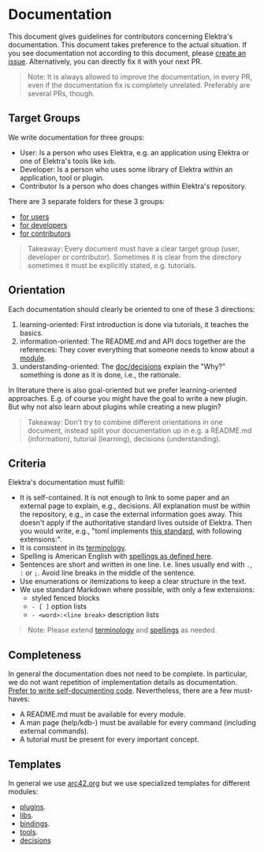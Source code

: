 # Documentation

This document gives guidelines for contributors concerning Elektra's documentation.
This document takes preference to the actual situation.
If you see documentation not according to this document, please [create an issue](https://issues.libelektra.org).
Alternatively, you can directly fix it with your next PR.

> Note:
> It is always allowed to improve the documentation, in every PR, even if the documentation fix is completely unrelated.
> Preferably are several PRs, though.

## Target Groups

We write documentation for three groups:

- User:
  Is a person who uses Elektra, e.g. an application using Elektra or one of Elektra's tools like `kdb`.
- Developer:
  Is a person who uses some library of Elektra within an application, tool or plugin.
- Contributor
  Is a person who does changes within Elektra's repository.

There are 3 separate folders for these 3 groups:

- [for users](/doc/help)
- [for developers](/doc/dev)
- [for contributors](/doc/contrib)

> Takeaway:
> Every document must have a clear target group (user, developer or contributor).
> Sometimes it is clear from the directory sometimes it must be explicitly stated, e.g. tutorials.

## Orientation

Each documentation should clearly be oriented to one of these 3 directions:

1. learning-oriented:
   First introduction is done via tutorials, it teaches the basics.
2. information-oriented:
   The README.md and API docs together are the references:
   They cover everything that someone needs to know about a [module](/doc/help/elektra-glossary.md).
3. understanding-oriented:
   The [doc/decisions](/doc/decisions) explain the "Why?" something is done as it is done, i.e., the rationale.

In literature there is also goal-oriented but we prefer learning-oriented approaches.
E.g. of course you might have the goal to write a new plugin.
But why not also learn about plugins while creating a new plugin?

> Takeaway:
> Don't try to combine different orientations in one document, instead split your documentation up in e.g. a README.md (information), tutorial (learning), decisions (understanding).

## Criteria

Elektra's documentation must fulfill:

- It is self-contained.
  It is not enough to link to some paper and an external page to explain, e.g., decisions.
  All explanation must be within the repository, e.g., in case the external information goes away.
  This doesn't apply if the authoritative standard lives outside of Elektra.
  Then you would write, e.g., "toml implements [this standard](https://toml.io/en/v1.0.0), with following extensions:".
- It is consistent in its [terminology](/doc/help/elektra-glossary.md).
- Spelling is American English with [spellings as defined here](/scripts/sed).
- Sentences are short and written in one line.
  I.e. lines usually end with `.`, `:` or `;`.
  Avoid line breaks in the middle of the sentence.
- Use enumerations or itemizations to keep a clear structure in the text.
- We use standard Markdown where possible, with only a few extensions:
  - styled fenced blocks
  - `- [ ]` option lists
  - `- <word>:<line break>` description lists

> Note:
> Please extend [terminology](/doc/help/elektra-glossary.md) and [spellings](/scripts/sed) as needed.

## Completeness

In general the documentation does not need to be complete.
In particular, we do not want repetition of implementation details as documentation.
[Prefer to write self-documenting code](/doc/CODING.md).
Nevertheless, there are a few must-haves:

- A README.md must be available for every module.
- A man page (help/kdb-) must be available for every command (including external commands).
- A tutorial must be present for every important concept.

## Templates

In general we use [arc42.org](https://arc42.org/) but we use specialized templates for different modules:

- [plugins](/src/plugins/template/README.md).
- [libs](/src/libs/template/README.md).
- [bindings](/src/bindings/template/README.md).
- [tools](/src/tools/template/README.md).
- [decisions](/doc/decisions/template.md)
